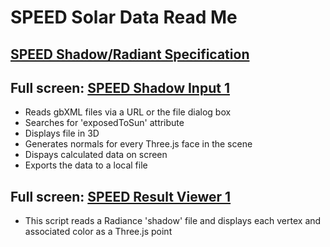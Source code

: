 
# SPEED Solar Data Read Me

## [SPEED Shadow/Radiant Specification]( #sandbox/speed-solar-data/speed-shadow-radiant-spec.md )

## Full screen: [SPEED Shadow Input 1]( #sandbox/speed-solar-data/speed-shadow-input-1.html )

* Reads gbXML files via a URL or the file dialog box
* Searches for 'exposedToSun' attribute
* Displays file in 3D
* Generates normals for every Three.js face in the scene
* Dispays calculated data on screen
* Exports the data to a local file


## Full screen: [SPEED Result Viewer 1]( sandbox/speed-solar-data/speed-result-viewer-1.html )

* This script reads a Radiance 'shadow' file and displays each vertex and associated color as a Three.js point


